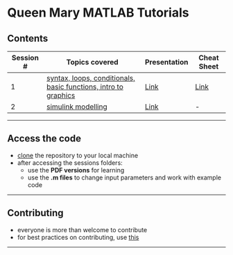 # Queen Mary MATLAB Tutorials

## Contents

| Session # | Topics covered | Presentation | Cheat Sheet | 
| ------------- | ------------- | ------------- | ------------- | 
| 1 | [syntax, loops, conditionals, basic functions, intro to graphics](https://github.com/mughees-asif/matlab-qmul/tree/master/session1-basics) | [Link](https://github.com/mughees-asif/matlab-qmul/blob/master/session1-matlab_basics/session1_powerpoint.pdf) | [Link](https://github.com/mughees-asif/matlab-qmul/blob/master/session1-matlab_basics/matlab-basic-functions-reference.pdf) | 
| 2 | [simulink modelling](https://github.com/mughees-asif/matlab-qmul/tree/master/session2-simulink) | [Link](https://github.com/mughees-asif/matlab-qmul/blob/master/session2-simulink_basics/session2_powerpoint.pdf) | - | 

------------------------------------------------

## Access the code

* [clone](https://docs.github.com/en/free-pro-team@latest/github/creating-cloning-and-archiving-repositories/cloning-a-repository#cloning-a-repository-to-github-desktop) the repository to your local machine
* after accessing the sessions folders:
	* use the **PDF versions** for learning
	* use the **.m files** to change input parameters and work with example code

------------------------------------------------

## Contributing

* everyone is more than welcome to contribute 
* for best practices on contributing, use [this](https://gist.github.com/MarcDiethelm/7303312)

------------------------------------------------

